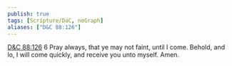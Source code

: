 ```yaml
---
publish: true
tags: [Scripture/DaC, noGraph]
aliases: ["D&C 88:126"]
---
```

[D&C 88:126](https://churchofjesuschrist.org/study/scriptures/dc-testament/dc/88?lang=eng&id=p126#p126) 6 Pray always, that ye may not faint, until I come. Behold, and lo, I will come quickly, and receive you unto myself. Amen.
